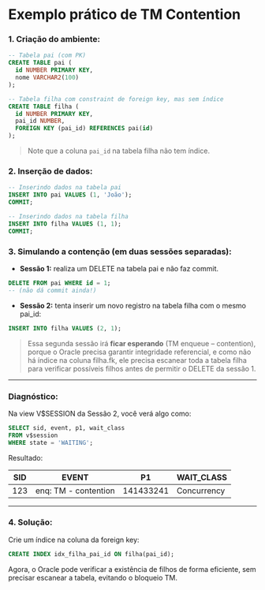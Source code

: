 # Exemplo prático de TM Contention

### 1. Criação do ambiente:

```sql
-- Tabela pai (com PK)
CREATE TABLE pai (
  id NUMBER PRIMARY KEY,
  nome VARCHAR2(100)
);

-- Tabela filha com constraint de foreign key, mas sem índice
CREATE TABLE filha (
  id NUMBER PRIMARY KEY,
  pai_id NUMBER,
  FOREIGN KEY (pai_id) REFERENCES pai(id)
);
```
>Note que a coluna `pai_id` na tabela filha não tem índice.

### 2. Inserção de dados:

```sql
-- Inserindo dados na tabela pai
INSERT INTO pai VALUES (1, 'João');
COMMIT;

-- Inserindo dados na tabela filha
INSERT INTO filha VALUES (1, 1);
COMMIT;
```

### 3. Simulando a contenção (em duas sessões separadas):

* **Sessão 1:** realiza um DELETE na tabela pai e não faz commit.

```sql
DELETE FROM pai WHERE id = 1;
-- (não dá commit ainda!)
```

* **Sessão 2:** tenta inserir um novo registro na tabela filha com o mesmo pai\_id:

```sql
INSERT INTO filha VALUES (2, 1);
```

> Essa segunda sessão irá **ficar esperando** (TM enqueue – contention), porque o Oracle precisa garantir integridade referencial, e como não há índice na coluna filha.fk, ele precisa escanear toda a tabela filha para verificar possíveis filhos antes de permitir o DELETE da sessão 1.

---

### Diagnóstico:

Na view V\$SESSION da Sessão 2, você verá algo como:

```sql
SELECT sid, event, p1, wait_class
FROM v$session
WHERE state = 'WAITING';
```

Resultado:

| SID | EVENT                | P1        | WAIT\_CLASS |
| --- | -------------------- | --------- | ----------- |
| 123 | enq: TM - contention | 141433241 | Concurrency |

---

### 4. Solução:

Crie um índice na coluna da foreign key:

```sql
CREATE INDEX idx_filha_pai_id ON filha(pai_id);
```

Agora, o Oracle pode verificar a existência de filhos de forma eficiente, sem precisar escanear a tabela, evitando o bloqueio TM.

